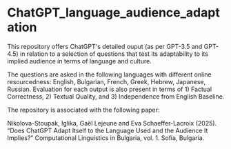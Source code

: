 # ChatGPT_language_audience_adaptation
This repository offers ChatGPT's detailed ouput (as per GPT-3.5 and GPT-4.5) in relation to a selection of questions that test its adaptability to its implied audience in terms of language and culture.

The questions are asked in the following languages with different online resourcedness: English, Bulgarian, French, Greek, Hebrew, Japanese, Russian. Evaluation for each output is also present in terms of 1) Factual Correctness, 2) Textual Quality, and 3) Independence from English Baseline.

The repository is associated with the following paper:

Nikolova-Stoupak, Iglika, Gaël Lejeune and Eva Schaeffer-Lacroix (2025). “Does ChatGPT Adapt Itself to the Language Used and the Audience It Implies?” Computational Linguistics in Bulgaria, vol. 1. Sofia, Bulgaria.
